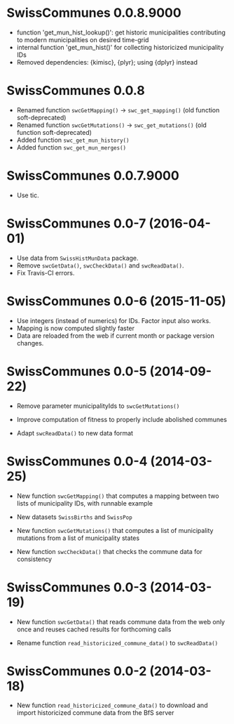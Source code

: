 # SwissCommunes 0.0.8.9000

- function 'get_mun_hist_lookup()': get historic municipalities contributing to modern municipalities on desired time-grid
- internal function 'get_mun_hist()' for collecting historicized municipality IDs
- Removed dependencies: {kimisc}, {plyr}; using {dplyr} instead


# SwissCommunes 0.0.8

- Renamed function `swcGetMapping()` -> `swc_get_mapping()` (old function soft-deprecated)
- Renamed function `swcGetMutations()` -> `swc_get_mutations()` (old function soft-deprecated)
- Added function `swc_get_mun_history()`
- Added function `swc_get_mun_merges()`


# SwissCommunes 0.0.7.9000

- Use tic.


# SwissCommunes 0.0-7 (2016-04-01)

- Use data from `SwissHistMunData` package.
- Remove `swcGetData()`, `swcCheckData()` and `swcReadData()`.
- Fix Travis-CI errors.


# SwissCommunes 0.0-6 (2015-11-05)

- Use integers (instead of numerics) for IDs. Factor input also works.
- Mapping is now computed slightly faster
- Data are reloaded from the web if current month or package version changes.

# SwissCommunes 0.0-5 (2014-09-22)

- Remove parameter municipalityIds to `swcGetMutations()`

- Improve computation of fitness to properly include abolished communes

- Adapt `swcReadData()` to new data format

# SwissCommunes 0.0-4 (2014-03-25)

- New function `swcGetMapping()` that computes a mapping between two lists
  of municipality IDs, with runnable example

- New datasets `SwissBirths` and `SwissPop`

- New function `swcGetMutations()` that computes a list of municipality
  mutations from a list of municipality states

- New function `swcCheckData()` that checks the commune data for consistency

# SwissCommunes 0.0-3 (2014-03-19)

- New function `swcGetData()` that reads commune data from
  the web only once and reuses cached results for forthcoming calls

- Rename function `read_historicized_commune_data()` to `swcReadData()`

# SwissCommunes 0.0-2 (2014-03-18)

- New function `read_historicized_commune_data()` to download and import
  historicized commune data from the BfS server
